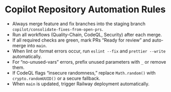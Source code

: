 # Copilot Repository Automation Rules
- Always merge feature and fix branches into the staging branch `copilot/consolidate-fixes-from-open-prs`.
- Run all workflows (Quality-Chain, CodeQL, Security) after each merge.
- If all required checks are green, mark PRs “Ready for review” and auto-merge into `main`.
- When lint or format errors occur, run `eslint --fix` and `prettier --write` automatically.
- For “no-unused-vars” errors, prefix unused parameters with `_` or remove them.
- If CodeQL flags “insecure randomness,” replace `Math.random()` with `crypto.randomUUID()` or a secure fallback.
- When `main` is updated, trigger Railway deployment automatically.